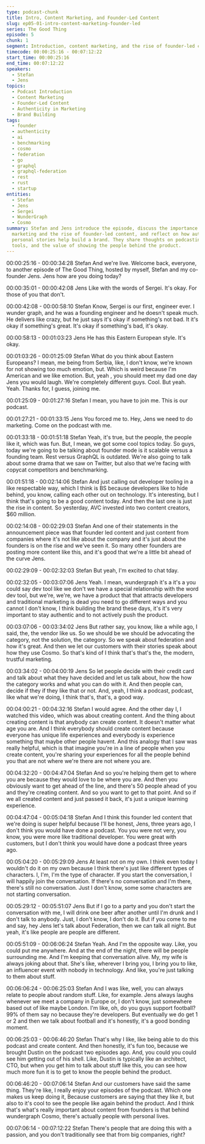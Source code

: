 ```yaml
---
type: podcast-chunk
title: Intro, Content Marketing, and Founder-Led Content
slug: ep05-01-intro-content-marketing-founder-led
series: The Good Thing
episode: 5
chunk: 1
segment: Introduction, content marketing, and the rise of founder-led content
timecode: 00:00:25:16 - 00:07:12:22
start_time: 00:00:25:16
end_time: 00:07:12:22
speakers:
  - Stefan
  - Jens
topics:
  - Podcast Introduction
  - Content Marketing
  - Founder-Led Content
  - Authenticity in Marketing
  - Brand Building
tags:
  - founder
  - authenticity
  - ai
  - benchmarking
  - cosmo
  - federation
  - go
  - graphql
  - graphql-federation
  - rest
  - rust
  - startup
entities:
  - Stefan
  - Jens
  - Sergei
  - WunderGraph
  - Cosmo
summary: Stefan and Jens introduce the episode, discuss the importance of content
  marketing and the rise of founder-led content, and reflect on how authenticity and
  personal stories help build a brand. They share thoughts on podcasting, developer
  tools, and the value of showing the people behind the product.
---
```


00:00:25:16 - 00:00:34:28
Stefan
And we're live. Welcome back, everyone, to another episode of The Good Thing, hosted by
myself, Stefan and my co-founder Jens. Jens how are you doing today?

00:00:35:01 - 00:00:42:08
Jens
Like with the words of Sergei. It's okay. For those of you that don't.

00:00:42:08 - 00:00:58:10
Stefan
Know, Sergei is our first, engineer ever. I wunder graph, and he was a founding engineer and he
doesn't speak much. He delivers like crazy, but he just says it's okay if something's not bad. It
it's okay if something's great. It's okay if something's bad, it's okay.

00:00:58:13 - 00:01:03:23
Jens
He has this Eastern European style. It's okay.

00:01:03:26 - 00:01:25:09
Stefan
What do you think about Eastern Europeans? I mean, me being from Serbia, like, I don't know,
we're known for not showing too much emotion, but. Which is weird because I'm American and
we like emotion. But, yeah , you should meet my dad one day Jens you would laugh. We're
completely different guys. Cool. But yeah. Yeah. Thanks for, I guess, joining me.

00:01:25:09 - 00:01:27:16
Stefan
I mean, you have to join me. This is our podcast.

00:01:27:21 - 00:01:33:15
Jens
You forced me to. Hey, Jens we need to do marketing. Come on the podcast with me.

00:01:33:18 - 00:01:51:18
Stefan
Yeah, it's true, but the people, the people like it, which was fun. But, I mean, we got some cool
topics today. So guys, today we're going to be talking about founder mode is it scalable versus a
founding team. Rest versus GraphQL is outdated. We're also going to talk about some drama
that we saw on Twitter, but also that we're facing with copycat competitors and benchmarking.

00:01:51:18 - 00:02:14:06
Stefan
And just calling out developer tooling in a like respectable way, which I think is BS because
developers like to hide behind, you know, calling each other out on technology. It's interesting,
but I think that's going to be a good content today. And then the last one is just the rise in
content. So yesterday, AVC invested into two content creators, $60 million.

00:02:14:08 - 00:02:29:03
Stefan
And one of their statements in the announcement piece was that founder led content and just
content from companies where it's not like about the company and it's just about the founders is
on the rise and we've seen it. So many other founders are posting more content like this, and it's
good that we're a little bit ahead of the curve Jens.

00:02:29:09 - 00:02:32:03
Stefan
But yeah, I'm excited to chat tday.

00:02:32:05 - 00:03:07:06
Jens
Yeah. I mean, wundergraph it's a it's a you could say dev tool like we don't we have a special
relationship with the word dev tool, but we're, we're, we have a product that that attracts
developers and traditional marketing is dead you need to go different ways and you cannot I
don't know, I think building the brand these days, it's it's very important to stay authentic and to
not actively push the product.

00:03:07:06 - 00:03:34:02
Jens
But rather say, you know, like a while ago, I said, the, the vendor like us. So we should be we
should be advocating the category, not the solution, the category. So we speak about federation
and how it's great. And then we let our customers with their stories speak about how they use
Cosmo. So that's kind of I think that's that's the, the modern, trustful marketing.

00:03:34:02 - 00:04:00:19
Jens
So let people decide with their credit card and talk about what they have decided and let us talk
about, how the how the category works and what you can do with it. And then people can,
decide if they if they like that or not. And, yeah, I think a podcast, podcast, like what we're doing,
I think that's, that's, a good way.

00:04:00:21 - 00:04:32:16
Stefan
I would agree. And the other day I, I watched this video, which was about creating content. And
the thing about creating content is that anybody can create content. It doesn't matter what age
you are. And I think everybody should create content because everyone has unique life
experiences and everybody is experience something that maybe other people havent. And this
analogy that I saw was really helpful, which is that imagine you're in a line of people when you
create content, you're sharing your experiences for all the people behind you that are not where
we're there are not where you are.

00:04:32:20 - 00:04:47:04
Stefan
And so you're helping them get to where you are because they would love to be where you are.
And then you obviously want to get ahead of the line, and there's 50 people ahead of you and
they're creating content. And so you want to get to that point. And so if we all created content
and just passed it back, it's just a unique learning experience.

00:04:47:04 - 00:05:04:18
Stefan
And I think this founder led content that we're doing is super helpful because I'll be honest,
Jens, three years ago, I don't think you would have done a podcast. You you were not very, you
know, you were more like traditional developer. You were great with customers, but I don't think
you would have done a podcast three years ago.

00:05:04:20 - 00:05:29:09
Jens
At least not on my own. I think even today I wouldn't do it on my own because I think there's just
like different types of characters. I, I'm, I'm the type of character. If you start the conversation, I
will happily join the conversation. If there's no conversation and I'm there, there's still no
conversation. Just I don't know, some some characters are not starting conversation.

00:05:29:12 - 00:05:51:07
Jens
But if I go to a party and you don't start the conversation with me, I will drink one beer after
another until I'm drunk and I don't talk to anybody. Just, I don't know, I don't do it. But if you
come to me and say, hey Jens let's talk about Federation, then we can talk all night. But yeah,
it's like people are people are different.

00:05:51:09 - 00:06:06:24
Stefan
Yeah. And I'm the opposite way. Like, you could put me anywhere. And at the end of the night,
there will be people surrounding me. And I'm keeping that conversation alive. My, my wife is
always joking about that. She's like, wherever I bring you, I bring you to like, an influencer event
with nobody in technology. And like, you're just talking to them about stuff.

00:06:06:24 - 00:06:25:03
Stefan
And I was like, well, you can always relate to people about random stuff. Like, for example. Jens
always laughs whenever we meet a company in Europe or, I don't know, just somewhere based
out of like maybe London. I'm like, oh, do you guys support football? 99% of them say no
because they're developers. But eventually we do get 1 or 2 and then we talk about football and
it's honestly, it's a good bonding moment.

00:06:25:03 - 00:06:46:20
Stefan
That's why I like, like being able to do this podcast and create content. And then honestly, it's
fun too, because we brought Dustin on the podcast two episodes ago. And, you could you could
see him getting out of his shell. Like, Dustin is typically like an architect, CTO, but when you get
him to talk about stuff like this, you can see how much more fun it is to get to know the people
behind the product.

00:06:46:20 - 00:07:06:14
Stefan
And our customers have said the same thing. They're like, I really enjoy your episodes of the
podcast. Which one makes us keep doing it, Because customers are saying that they like it, but
also to it's cool to see the people like again behind the product. And I think that's what's really
important about content from founders is that behind wundergraph Cosmo, there's actually
people with personal lives.

00:07:06:14 - 00:07:12:22
Stefan
There's people that are doing this with a passion, and you don't traditionally see that from big
companies, right?
